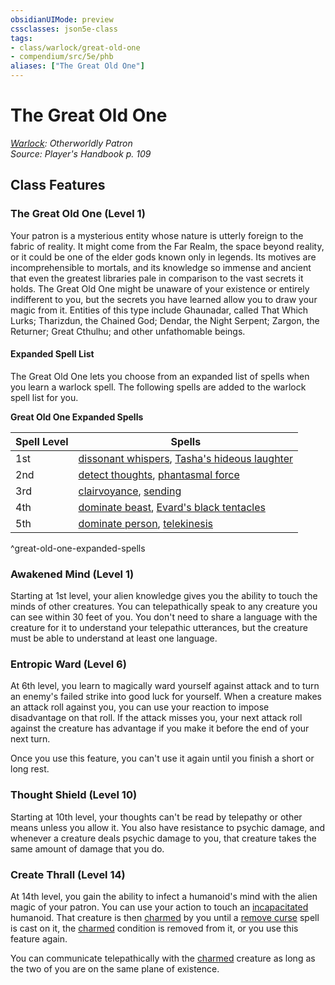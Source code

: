 ```yaml
---
obsidianUIMode: preview
cssclasses: json5e-class
tags:
- class/warlock/great-old-one
- compendium/src/5e/phb
aliases: ["The Great Old One"]
---
```

# The Great Old One
*[Warlock](warlock.md): Otherworldly Patron*  
*Source: Player's Handbook p. 109*  


## Class Features

### The Great Old One (Level 1)

Your patron is a mysterious entity whose nature is utterly foreign to the fabric of reality. It might come from the Far Realm, the space beyond reality, or it could be one of the elder gods known only in legends. Its motives are incomprehensible to mortals, and its knowledge so immense and ancient that even the greatest libraries pale in comparison to the vast secrets it holds. The Great Old One might be unaware of your existence or entirely indifferent to you, but the secrets you have learned allow you to draw your magic from it. Entities of this type include Ghaunadar, called That Which Lurks; Tharizdun, the Chained God; Dendar, the Night Serpent; Zargon, the Returner; Great Cthulhu; and other unfathomable beings.

#### Expanded Spell List

The Great Old One lets you choose from an expanded list of spells when you learn a warlock spell. The following spells are added to the warlock spell list for you.

**Great Old One Expanded Spells**

| Spell Level | Spells |
|-------------|--------|
| 1st | [dissonant whispers](/compendium/spells/dissonant-whispers.md), [Tasha's hideous laughter](/compendium/spells/tashas-hideous-laughter.md) |
| 2nd | [detect thoughts](/compendium/spells/detect-thoughts.md), [phantasmal force](/compendium/spells/phantasmal-force.md) |
| 3rd | [clairvoyance](/compendium/spells/clairvoyance.md), [sending](/compendium/spells/sending.md) |
| 4th | [dominate beast](/compendium/spells/dominate-beast.md), [Evard's black tentacles](/compendium/spells/evards-black-tentacles.md) |
| 5th | [dominate person](/compendium/spells/dominate-person.md), [telekinesis](/compendium/spells/telekinesis.md) |
^great-old-one-expanded-spells

### Awakened Mind (Level 1)

Starting at 1st level, your alien knowledge gives you the ability to touch the minds of other creatures. You can telepathically speak to any creature you can see within 30 feet of you. You don't need to share a language with the creature for it to understand your telepathic utterances, but the creature must be able to understand at least one language.

### Entropic Ward (Level 6)

At 6th level, you learn to magically ward yourself against attack and to turn an enemy's failed strike into good luck for yourself. When a creature makes an attack roll against you, you can use your reaction to impose disadvantage on that roll. If the attack misses you, your next attack roll against the creature has advantage if you make it before the end of your next turn.

Once you use this feature, you can't use it again until you finish a short or long rest.

### Thought Shield (Level 10)

Starting at 10th level, your thoughts can't be read by telepathy or other means unless you allow it. You also have resistance to psychic damage, and whenever a creature deals psychic damage to you, that creature takes the same amount of damage that you do.

### Create Thrall (Level 14)

At 14th level, you gain the ability to infect a humanoid's mind with the alien magic of your patron. You can use your action to touch an [incapacitated](/compendium/rules/conditions.md#incapacitated) humanoid. That creature is then [charmed](/compendium/rules/conditions.md#charmed) by you until a [remove curse](/compendium/spells/remove-curse.md) spell is cast on it, the [charmed](/compendium/rules/conditions.md#charmed) condition is removed from it, or you use this feature again.

You can communicate telepathically with the [charmed](/compendium/rules/conditions.md#charmed) creature as long as the two of you are on the same plane of existence.